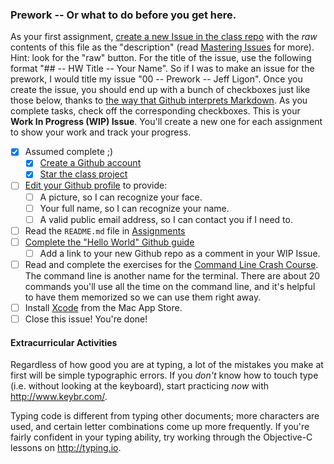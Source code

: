 ### Prework -- Or what to do before you get here.

As your first assignment, [create a new Issue in the class repo](https://github.com/TIYRaleigh/2016--November--iOS/issues/new) with the _raw_ contents of this file as the "description" (read [Mastering Issues](https://guides.github.com/features/issues/) for more). Hint: look for the "raw" button. For the title of the issue, use the following format "## -- HW Title -- Your Name". So if I was to make an issue for the prework, I would title my issue "00 -- Prework -- Jeff Ligon". Once you create the issue, you should end up with a bunch of checkboxes just like those below, thanks to [the way that Github interprets Markdown](https://guides.github.com/features/mastering-markdown/). As you complete tasks, check off the corresponding checkboxes. This is your **Work In Progress (WIP) Issue**. You'll create a new one for each assignment to show your work and track your progress.

* [X] Assumed complete ;)
    * [X] [Create a Github account](https://github.com/signup)
    * [X] [Star the class project](https://github.com/TIYRaleigh/2016--November--iOS)
* [ ] [Edit your Github profile](https://github.com/settings/profile) to provide:
    * [ ] A picture, so I can recognize your face.
    * [ ] Your full name, so I can recognize your name.
    * [ ] A valid public email address, so I can contact you if I need to.
* [ ] Read the `README.md` file in [Assignments](https://github.com/TIYRaleigh/2016--November--iOS/tree/master/Homework)
* [ ] [Complete the "Hello World" Github guide](https://guides.github.com/activities/hello-world/)
    * [ ] Add a link to your new Github repo as a comment in your WIP Issue.
* [ ] Read and complete the exercises for the [Command Line Crash Course](http://cli.learncodethehardway.org/book/). The command line is another name for the terminal. There are about 20 commands you'll use all the time on the command line, and it's helpful to have them memorized so we can use them right away.    
* [ ] Install [Xcode](https://itunes.apple.com/us/app/xcode/id497799835) from the Mac App Store.
* [ ] Close this issue! You're done!

#### Extracurricular Activities

Regardless of how good you are at typing, a lot of the mistakes you make at first will be simple typographic errors. If you _don't_ know how to touch type (i.e. without looking at the keyboard), start practicing _now_ with http://www.keybr.com/.

Typing code is different from typing other documents; more characters are used, and certain letter combinations come up more frequently. If you're fairly confident in your typing ability, try working through the Objective-C lessons on http://typing.io.
